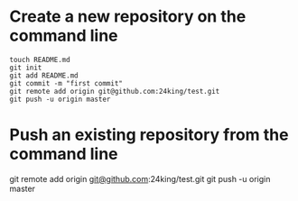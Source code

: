 #  Create a new repository on the command line
	touch README.md
	git init
	git add README.md
	git commit -m "first commit"
	git remote add origin git@github.com:24king/test.git
	git push -u origin master

# Push an existing repository from the command line
git remote add origin git@github.com:24king/test.git
git push -u origin master
